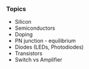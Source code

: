 ### Topics

- Silicon
- Semiconductors
- Doping
- PN junction - equilibrium
- Diodes (LEDs, Photodiodes)
- Transistors
- Switch vs Amplifier
